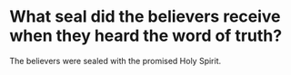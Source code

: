 # What seal did the believers receive when they heard the word of truth?

The believers were sealed with the promised Holy Spirit.

